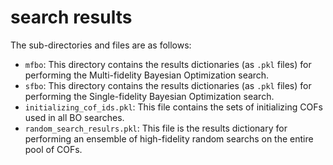 # search results
The sub-directories and files are as follows:
- `mfbo`: This directory contains the results dictionaries (as `.pkl` files) for performing the Multi-fidelity Bayesian Optimization search.
- `sfbo`: This directory contains the results dictionaries (as `.pkl` files) for performing the Single-fidelity Bayesian Optimization search.
- `initializing_cof_ids.pkl`: This file contains the sets of initializing COFs used in all BO searches.
- `random_search_resulrs.pkl`: This file is the results dictionary for performing an ensemble of high-fidelity random searchs on the entire pool of COFs.
